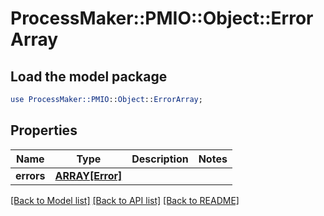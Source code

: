 # ProcessMaker::PMIO::Object::ErrorArray

## Load the model package
```perl
use ProcessMaker::PMIO::Object::ErrorArray;
```

## Properties
Name | Type | Description | Notes
------------ | ------------- | ------------- | -------------
**errors** | [**ARRAY[Error]**](Error.md) |  | 

[[Back to Model list]](../README.md#documentation-for-models) [[Back to API list]](../README.md#documentation-for-api-endpoints) [[Back to README]](../README.md)


